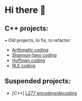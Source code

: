 # Hi there 👋
## C++ projects:
• Old projects, to fix, to refactor:
* [Arithmetic coding](https://github.com/pk3741/arithmetic_coding)
* [Shannon-fano coding](https://github.com/pk3741/shannon-fano_coding)
* [Huffman coding](https://github.com/pk3741/huffman_coding)
* [RLE coding](https://github.com/pk3741/rle)

## Suspended projects:
* [*C++*] [LZ77 encoding/decoding](https://github.com/pk3741/lz77)


